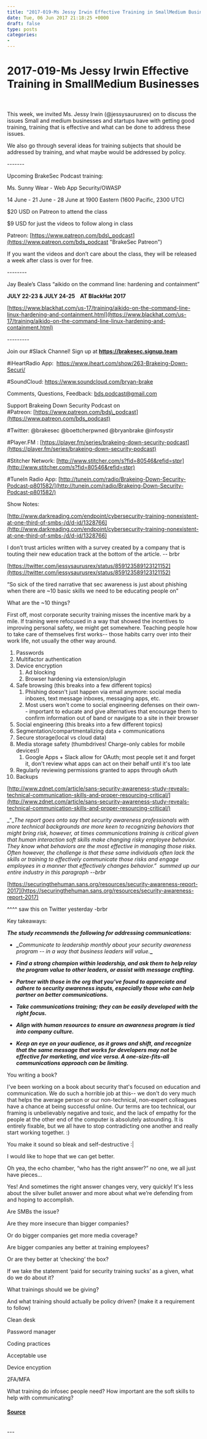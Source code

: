 ```yaml
---
title: "2017-019-Ms Jessy Irwin Effective Training in SmallMedium Businesses"
date: Tue, 06 Jun 2017 21:18:25 +0000
draft: false
type: posts
categories: 
- 
---
```

# 2017-019-Ms Jessy Irwin Effective Training in SmallMedium Businesses

<br/>

<br/>
This week, we invited Ms. Jessy Irwin (@jessysaurusrex) on to discuss the issues Small and medium businesses and startups have with getting good training, training that is effective and what can be done to address these issues.

We also go through several ideas for training subjects that should be addressed by training, and what maybe would be addressed by policy.

\-------

Upcoming BrakeSec Podcast training:

Ms. Sunny Wear - Web App Security/OWASP

14 June - 21 June - 28 June at 1900 Eastern (1600 Pacific, 2300 UTC)

$20 USD on Patreon to attend the class

$9 USD for just the videos to follow along in class

Patreon: [https://www.patreon.com/bds\_podcast](https://www.patreon.com/bds_podcast "BrakeSec Patreon")

If you want the videos and don’t care about the class, they will be released a week after class is over for free.

\--------

Jay Beale’s Class “aikido on the command line: hardening and containment”

**JULY 22-23 & JULY 24-25    AT BlackHat 2017**

[https://www.blackhat.com/us-17/training/aikido-on-the-command-line-linux-hardening-and-containment.html](https://www.blackhat.com/us-17/training/aikido-on-the-command-line-linux-hardening-and-containment.html)

\---------

Join our #Slack Channel! Sign up at **https://brakesec.signup.team**

#iHeartRadio App:  https://www.iheart.com/show/263-Brakeing-Down-Securi/

#SoundCloud: https://www.soundcloud.com/bryan-brake

Comments, Questions, Feedback: [bds.podcast@gmail.com](mailto:bds.podcast@gmail.com)

Support Brakeing Down Security Podcast on #Patreon: [https://www.patreon.com/bds\_podcast](https://www.patreon.com/bds_podcast)

#Twitter: @brakesec @boettcherpwned @bryanbrake @infosystir

#Player.FM : [https://player.fm/series/brakeing-down-security-podcast](https://player.fm/series/brakeing-down-security-podcast)

#Stitcher Network: [http://www.stitcher.com/s?fid=80546&refid=stpr](http://www.stitcher.com/s?fid=80546&refid=stpr)

#TuneIn Radio App: [http://tunein.com/radio/Brakeing-Down-Security-Podcast-p801582/](http://tunein.com/radio/Brakeing-Down-Security-Podcast-p801582/)

Show Notes:

[http://www.darkreading.com/endpoint/cybersecurity-training-nonexistent-at-one-third-of-smbs-/d/d-id/1328766](http://www.darkreading.com/endpoint/cybersecurity-training-nonexistent-at-one-third-of-smbs-/d/d-id/1328766)

I don’t trust articles written with a survey created by a company that is touting their new education track at the bottom of the article. -- brbr

[https://twitter.com/jessysaurusrex/status/859123589123121152](https://twitter.com/jessysaurusrex/status/859123589123121152)

“So sick of the tired narrative that sec awareness is just about phishing when there are ~10 basic skills we need to be educating people on”

What are the ~10 things?

First off, most corporate security training misses the incentive mark by a mile. If training were refocused in a way that showed the incentives to improving personal safety, we might get somewhere. Teaching people how to take care of themselves first works-- those habits carry over into their work life, not usually the other way around.

1.  Passwords
2.  Multifactor authentication
3.  Device encryption
    1.  Ad blocking
    2.  Browser hardening via extension/plugin
4.  Safe browsing (this breaks into a few different topics)
    1.  Phishing doesn't just happen via email anymore: social media inboxes, text message inboxes, messaging apps, etc.
    2.  Most users won't come to social engineering defenses on their own-- important to educate and give alternatives that encourage them to confirm information out of band or navigate to a site in their browser
5.  Social engineering (this breaks into a few different topics)
6.  Segmentation/compartmentalizing data + communications
7.  Secure storage(local vs cloud data)
8.  Media storage safety (thumbdrives! Charge-only cables for mobile devices!)
    1.  Google Apps + Slack allow for OAuth; most people set it and forget it, don't review what apps can act on their behalf until it's too late
9.  Regularly reviewing permissions granted to apps through oAuth
10.  Backups

[http://www.zdnet.com/article/sans-security-awareness-study-reveals-technical-communication-skills-and-proper-resourcing-critical/](http://www.zdnet.com/article/sans-security-awareness-study-reveals-technical-communication-skills-and-proper-resourcing-critical/)

_“__The report goes onto say that security awareness professionals with more technical backgrounds are more keen to recognizing behaviors that might bring risk, however, at times communications training is critical given that human interaction soft skills make changing risky employee behavior. They know what behaviors are the most effective in managing those risks. Often however, the challenge is that these same individuals often lack the skills or training to effectively communicate those risks and engage employees in a manner that effectively changes behavior.”_  _summed up our entire industry in this paragraph --brbr_

[https://securingthehuman.sans.org/resources/security-awareness-report-2017](https://securingthehuman.sans.org/resources/security-awareness-report-2017)

^^^^ saw this on Twitter yesterday -brbr

Key takeaways:

**_The study recommends the following for addressing communications:_**

-   **_**_Communicate to leadership monthly about your security awareness program -- in a way that business leaders will value._**_**

-   **_Find a strong champion within leadership, and ask them to help relay the program value to other leaders, or assist with message crafting._**

-   **_Partner with those in the org that you've found to appreciate and adhere to security awareness inputs, especially those who can help partner on better communications._**

-   **_Take communications training; they can be easily developed with the right focus._**

-   **_Align with human resources to ensure an awareness program is tied into company culture._**

-   **_Keep an eye on your audience, as it grows and shift, and recognize that the same message that works for developers may not be effective for marketing, and vice versa. A one-size-fits-all communications approach can be limiting._** 

You writing a book?

I've been working on a book about security that's focused on education and communication. We do such a horrible job at this-- we don't do very much that helps the average person or our non-technical, non-expert colleagues have a chance at being successful online. Our terms are too technical, our framing is unbelievably negative and toxic, and the lack of empathy for the people at the other end of the computer is absolutely astounding. It is entirely fixable, but we all have to stop contradicting one another and really start working together. :)

You make it sound so bleak and self-destructive :|

I would like to hope that we can get better.

Oh yea, the echo chamber, “who has the right answer?” no one, we all just have pieces...

Yes! And sometimes the right answer changes very, very quickly! It's less about the silver bullet answer and more about what we’re defending from and hoping to accomplish.

Are SMBs the issue?

Are they more insecure than bigger companies?

Or do bigger companies get more media coverage?

Are bigger companies any better at training employees?

Or are they better at ‘checking’ the box?

If we take the statement ‘paid for security training sucks’ as a given, what do we do about it?

What trainings should we be giving?

And what training should actually be policy driven? (make it a requirement to follow)

Clean desk

Password manager

Coding practices

Acceptable use

Device encyption

2FA/MFA

What training do infosec people need? How important are the soft skills to help with communicating?

#### [Source](http://brakeingsecurity.com/2017-019-security-traini)

<br/>
---
